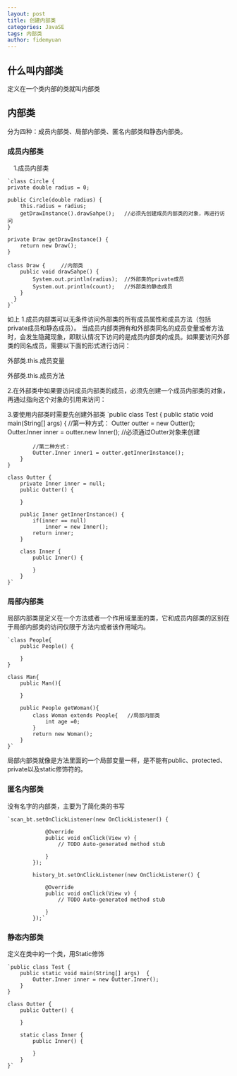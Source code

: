 ```yaml
---
layout: post
title: 创建内部类
categories: JavaSE
tags: 内部类
author: fidemyuan
---
```


## 什么叫内部类

定义在一个类内部的类就叫内部类

## 内部类

分为四种：成员内部类、局部内部类、匿名内部类和静态内部类。

### 成员内部类

　1.成员内部类

	`class Circle {
    private double radius = 0;
 
    public Circle(double radius) {
        this.radius = radius;
        getDrawInstance().drawSahpe();   //必须先创建成员内部类的对象，再进行访问
    }
     
    private Draw getDrawInstance() {
        return new Draw();
    }
     
    class Draw {     //内部类
        public void drawSahpe() {
            System.out.println(radius);  //外部类的private成员
			System.out.println(count);   //外部类的静态成员
        }
      }
	}`

如上
1.成员内部类可以无条件访问外部类的所有成员属性和成员方法（包括private成员和静态成员）。
当成员内部类拥有和外部类同名的成员变量或者方法时，会发生隐藏现象，即默认情况下访问的是成员内部类的成员。如果要访问外部类的同名成员，需要以下面的形式进行访问：

外部类.this.成员变量

外部类.this.成员方法

2.在外部类中如果要访问成员内部类的成员，必须先创建一个成员内部类的对象，再通过指向这个对象的引用来访问：

3.要使用内部类时需要先创建外部类
	`public class Test {
	    public static void main(String[] args)  {
	        //第一种方式：
	        Outter outter = new Outter();
	        Outter.Inner inner = outter.new Inner();  //必须通过Outter对象来创建
	         
	        //第二种方式：
	        Outter.Inner inner1 = outter.getInnerInstance();
	    }
	}
	 
	class Outter {
	    private Inner inner = null;
	    public Outter() {
	         
	    }
	     
	    public Inner getInnerInstance() {
	        if(inner == null)
	            inner = new Inner();
	        return inner;
	    }
	      
	    class Inner {
	        public Inner() {
	             
	        }
	    }
	}` 

### 局部内部类

局部内部类是定义在一个方法或者一个作用域里面的类，它和成员内部类的区别在于局部内部类的访问仅限于方法内或者该作用域内。


	`class People{
	    public People() {
	         
	    }
	}
	 
	class Man{
	    public Man(){
	         
	    }
	     
	    public People getWoman(){
	        class Woman extends People{   //局部内部类
	            int age =0;
	        }
	        return new Woman();
	    }
	}`

局部内部类就像是方法里面的一个局部变量一样，是不能有public、protected、private以及static修饰符的。

### 匿名内部类

没有名字的内部类，主要为了简化类的书写
	
	`scan_bt.setOnClickListener(new OnClickListener() {
	             
	            @Override
	            public void onClick(View v) {
	                // TODO Auto-generated method stub
	                 
	            }
	        });
	         
	        history_bt.setOnClickListener(new OnClickListener() {
	             
	            @Override
	            public void onClick(View v) {
	                // TODO Auto-generated method stub
	                 
	            }
	        });`

### 静态内部类

定义在类中的一个类，用Static修饰

	`public class Test {
	    public static void main(String[] args)  {
	        Outter.Inner inner = new Outter.Inner();
	    }
	}
	 
	class Outter {
	    public Outter() {
	         
	    }
	     
	    static class Inner {
	        public Inner() {
	             
	        }
	    }
	}`